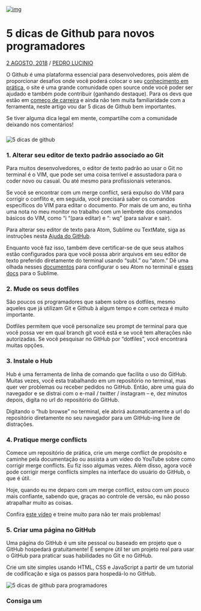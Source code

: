 [![img](https://programathor.com.br/blog/wp-content/uploads/2018/08/Dicas-github-676x366.png)](https://programathor.com.br/blog/5-dicas-de-github/)

# 5 dicas de Github para novos programadores

[2 AGOSTO, 2018](https://programathor.com.br/blog/5-dicas-de-github/) / [PEDRO LUCINIO](https://programathor.com.br/blog/author/pedro/)

O Github é uma plataforma essencial para desenvolvedores, pois além de proporcionar desafios onde você poderá colocar o seu [conhecimento em prática](https://programathor.com.br/blog/top-6-projetos-de-programacao-para-colocar-o-seu-conhecimento-em-pratica/), o site é uma grande comunidade open source onde você poder ser ajudado e também pode contribuir (ganhando destaque). Para os devs que estão em [começo de carreira](https://programathor.com.br/jobs) e ainda não tem muita familiaridade com a ferramenta, neste artigo vou dar 5 dicas de Github bem importantes.

Se tiver alguma dica legal em mente, compartilhe com a comunidade deixando nos comentários!

### 

![5 dicas de github](https://programathor.com.br/blog/wp-content/uploads/2018/08/kisspng-github-universe-desktop-wallpaper-github-5ab8a4361ec7e9.3297293915220501021261-768x200.jpg)

### 1. Alterar seu editor de texto padrão associado ao Git

Para muitos desenvolvedores, o editor de texto padrão ao usar o Git no terminal é o VIM, que pode ser uma coisa terrível e assustadora para o coder novo ou casual. Ou até mesmo para profissionais veteranos.

Se você se encontrar com um merge conflict, será expulso do VIM para corrigir o conflito e, em seguida, você precisará saber os comandos específicos do VIM para editar o documento. Por mais de um ano, eu tinha uma nota no meu monitor no trabalho com um lembrete dos comandos básicos do VIM, como “i “(para editar) e “: wq” (para salvar e sair).

Para alterar seu editor de texto para Atom, Sublime ou TextMate, siga as instruções nesta [Ajuda do GitHub](https://help.github.com/articles/associating-text-editors-with-git/).

Enquanto você faz isso, também deve certificar-se de que seus atalhos estão configurados para que você possa abrir arquivos em seu editor de texto preferido diretamente do terminal usando “subl.” ou “atom.” Dê uma olhada nesses [documentos](https://flight-manual.atom.io/getting-started/sections/atom-basics/#opening-modifying-and-saving-files) para configurar o seu Atom no terminal e [esses docs](http://www.sublimetext.com/docs/2/osx_command_line.html) para o Sublime.

### **2. Mude os seus dotfiles**

São poucos os programadores que sabem sobre os dotfiles, mesmo aqueles que já utilizam Git e Github à algum tempo e com certeza é muito importante.

Dotfiles permitem que você personalize seu prompt de terminal para que você possa ver em qual branch git você está e se você tem alterações não autorizadas. Se você pesquisar no GitHub por “dotfiles”, você encontrará muitas opções.

### **3. Instale o Hub**

Hub é uma ferramenta de linha de comando que facilita o uso do GitHub. Muitas vezes, você esta trabalhando em um repositório no terminal, mas quer ver problemas ou receber pedidos no GitHub. Então, abre uma guia do navegador e se distrai com o e-mail / twitter / instagram – e, dez minutos depois, digita no url do repositório do GitHub.

Digitando o “hub browse” no terminal, ele abrirá automaticamente a url do repositório diretamente no seu navegador para um GitHub-ing livre de distrações.

### **4. Pratique merge conflicts**

Comece um repositório de prática, crie um merge conflict de propósito e caminhe pela documentação ou assista a um vídeo do YouTube sobre como corrigir merge conflicts. Eu fiz isso algumas vezes. Além disso, agora você pode corrigir merge conflicts simples na interface do usuário do GitHub, o que é útil.

Hoje, quando eu me deparo com um merge conflict, estou com um pouco mais confiante, sabendo que, graças ao controle de versão, eu não posso atrapalhar muito as coisas.

Confira [este vídeo](https://www.youtube.com/watch?v=iRyUUGsNHrU&feature=youtu.be) e treine muito para não ter mais problemas!

### **5. Criar uma página no GitHub**

Uma página do GitHub é um site pessoal ou baseado em projeto que o GitHub hospedará gratuitamente! É sempre útil ter um projeto real para usar o GitHub para praticar suas habilidades no Git e no GitHub.

Crie um site simples usando HTML, CSS e JavaScript a partir de um tutorial de codificação e siga os passos para hospedá-lo no GitHub.

![5 dicas de github para programadores](https://programathor.com.br/blog/wp-content/uploads/2018/08/The-world%E2%80%99s-leading-software-development-platform-%C2%B7-GitHub-Google-Chrome-768x436.jpg)

### **Consiga um** 